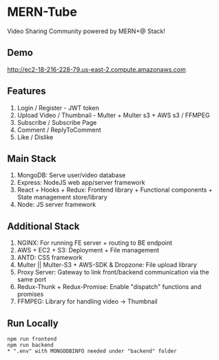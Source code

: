 # MERN-Tube
Video Sharing Community powered by MERN+@ Stack!

## Demo
http://ec2-18-216-228-79.us-east-2.compute.amazonaws.com

## Features
1. Login / Register - JWT token
2. Upload Video / Thumbnail - Multer + Multer s3 + AWS s3 / FFMPEG
3. Subscribe / Subscribe Page
4. Comment / ReplyToComment
5. Like / Dislike

## Main Stack
1. MongoDB: Serve user/video database
2. Express: NodeJS web app/server framework
3. React + Hooks + Redux: Frontend library + Functional components + State management store/library
4. Node: JS server framework

## Additional Stack
1. NGINX: For running FE server + routing to BE endpoint
2. AWS + EC2 + S3: Deployment + File management
3. ANTD: CSS framework
4. Multer || Multer-S3 + AWS-SDK & Dropzone: File upload library
5. Proxy Server: Gateway to link front/backend communication via the same port
6. Redux-Thunk + Redux-Promise: Enable "dispatch" functions and promises
7. FFMPEG: Library for handling video -> Thumbnail

## Run Locally
```
npm run frontend
npm run backend
* ".env" with MONGODBINFO needed under "backend" folder
```